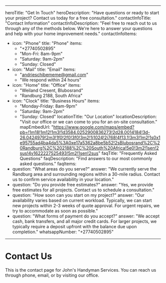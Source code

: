 
---
heroTitle: "Get In Touch"
heroDescription: "Have questions or ready to start your project? Contact us today for a free consultation."
contactInfoTitle: "Contact Information"
contactInfoDescription: "Feel free to reach out to us through any of the methods below. We're here to answer your questions and help with your home improvement needs."
contactInfoItems:
  - icon: "Phone"
    title: "Phone"
    items:
      - "+27740502895"
      - "Mon-Fri: 8am-9pm"
      - "Saturday: 9am-2pm"
      - "Sunday: Closed"
  - icon: "Mail"
    title: "Email"
    items:
      - "andrieschibememe@gmail.com"
      - "We respond within 24 hours"
  - icon: "Home"
    title: "Office"
    items:
      - "Weiland Cresent, Blubosrand"
      - "Randburg 2188, South Africa"
  - icon: "Clock"
    title: "Business Hours"
    items:
      - "Monday-Friday: 8am-9pm"
      - "Saturday: 9am-2pm"
      - "Sunday: Closed"
locationTitle: "Our Location"
locationDescription: "Visit our office or we can come to you for an on-site consultation."
mapEmbedUrl: "https://www.google.com/maps/embed?pb=!1m18!1m12!1m3!1d3584.0252900836273!2d28.0014184!3d-26.0424979!2m3!1f0!2f0!3f0!3m2!1i1024!2i768!4f13.1!3m3!1m2!1s0x1e95755ad4ba4da5%3A0xe17a5362a8be5b52!2sBlubosrand%2C%20Randburg%2C%202188%2C%20South%20Africa!5e0!3m2!1sen!2sus!4v1622227525493!5m2!1sen!2sus"
faqTitle: "Frequently Asked Questions"
faqDescription: "Find answers to our most commonly asked questions."
faqItems:
  - question: "What areas do you serve?"
    answer: "We currently serve the Randburg area and surrounding regions within a 30-mile radius. Contact us to confirm service availability in your location."
  - question: "Do you provide free estimates?"
    answer: "Yes, we provide free estimates for all projects. Contact us to schedule a consultation."
  - question: "How soon can you start on my project?"
    answer: "Our availability varies based on current workload. Typically, we can start new projects within 2-3 weeks of quote approval. For urgent repairs, we try to accommodate as soon as possible."
  - question: "What forms of payment do you accept?"
    answer: "We accept cash, bank transfers, and all major credit cards. For larger projects, we typically require a deposit upfront with the balance due upon completion."
whatsappNumber: "+27740502895"
---

# Contact Us

This is the contact page for John's Handyman Services. You can reach us through phone, email, or by visiting our office.
